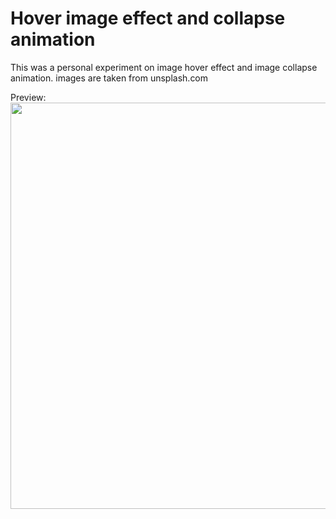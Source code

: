 # Hover image effect and collapse animation

This was a personal experiment on image hover effect and image collapse animation. images are taken from unsplash.com

Preview:
</br>
<img src="./preview.gif" width="650" height="auto"/>
